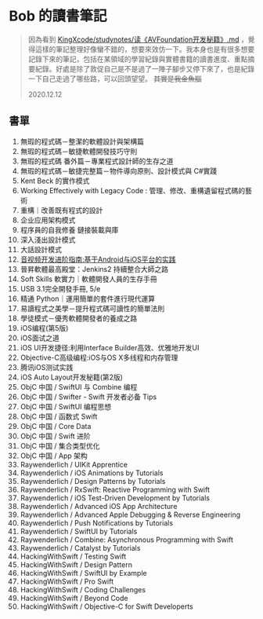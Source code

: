 # Bob 的讀書筆記

> 因為看到 [KingXcode/studynotes/读《AVFoundation开发秘籍》.md](https://github.com/KingXcode/studynotes/blob/master/%E8%AF%BB%E3%80%8AAVFoundation%E5%BC%80%E5%8F%91%E7%A7%98%E7%B1%8D%E3%80%8B.md) ，覺得這樣的筆記整理好像蠻不錯的，想要來效仿一下。我本身也是有很多想要記錄下來的筆記，包括在某領域的學習紀錄與實體書籍的讀書進度、重點摘要紀錄。好處是除了敦促自己是不是過了一陣子腳步又停下來了，也是紀錄一下自己走過了哪些路，可以回頭望望。 ~~其實是我金魚腦~~
>
> 2020.12.12


## 書單

1. 無瑕的程式碼－整潔的軟體設計與架構篇
2. 無瑕的程式碼－敏捷軟體開發技巧守則
3. 無瑕的程式碼 番外篇－專業程式設計師的生存之道 
4. 無瑕的程式碼－敏捷完整篇－物件導向原則、設計模式與 C#實踐
5. Kent Beck 的實作模式
6. Working Effectively with Legacy Code : 管理、修改、重構遺留程式碼的藝術
7. 重構｜改善既有程式的設計
8. 企业应用架构模式
9. 程序員的自我修養 鏈接裝載與庫
10. 深入淺出設計模式
11. 大話設計模式
12. [音视频开发进阶指南:基于Android与iOS平台的实践](./讀《音视频开发进阶指南:基于Android与iOS平台的实践》.md)
13. 晉昇軟體最高殿堂：Jenkins2 持續整合大師之路
14. Soft Skills 軟實力｜軟體開發人員的生存手冊
15. USB 3.1完全開發手冊, 5/e
16. 精通 Python｜運用簡單的套件進行現代運算
17. 易讀程式之美學－提升程式碼可讀性的簡單法則
18. 學徒模式－優秀軟體開發者的養成之路
19. iOS编程(第5版)
20. iOS面试之道
21. iOS UI开发捷径:利用Interface Builder高效、优雅地开发UI
22. Objective-C高级编程:iOS与OS X多线程和内存管理
23. 腾讯iOS测试实践
24. iOS Auto Layout开发秘籍(第2版)
25. ObjC 中国 / SwiftUI 与 Combine 编程
26. ObjC 中国 / Swifter - Swift 开发者必备 Tips
27. ObjC 中国 / SwiftUI 编程思想
28. ObjC 中国 / 函数式 Swift
29. ObjC 中国 / Core Data
30. ObjC 中国 / Swift 进阶
31. ObjC 中国 / 集合类型优化
32. ObjC 中国 / App 架构
33. Raywenderlich / UIKit Apprentice
34. Raywenderlich / iOS Animations by Tutorials
35. Raywenderlich / Design Patterns by Tutorials
36. Raywenderlich / RxSwift: Reactive Programming with Swift
37. Raywenderlich / iOS Test-Driven Development by Tutorials
38. Raywenderlich / Advanced iOS App Architecture
39. Raywenderlich / Advanced Apple Debugging & Reverse Engineering
40. Raywenderlich / Push Notifications by Tutorials
41. Raywenderlich / SwiftUI by Tutorials
42. Raywenderlich / Combine: Asynchronous Programming with Swift
43. Raywenderlich / Catalyst by Tutorials
44. HackingWithSwift / Testing Swift 
45. HackingWithSwift / Design Pattern
46. HackingWithSwift / SwiftUI by Example
47. HackingWithSwift / Pro Swift 
48. HackingWithSwift / Coding Challenges
49. HackingWithSwift / Beyond Code
50. HackingWithSwift / Objective-C for Swift Developerts
